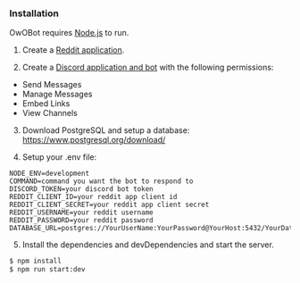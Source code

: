 ### Installation

OwOBot requires [Node.js](https://nodejs.org/) to run.

1. Create a [Reddit application](https://www.reddit.com/prefs/apps/).

2. Create a [Discord application and bot](https://discordapp.com/developers/applications) with the following permissions:

- Send Messages
- Manage Messages
- Embed Links
- View Channels

3. Download PostgreSQL and setup a database: https://www.postgresql.org/download/

4. Setup your .env file:

```
NODE_ENV=development
COMMAND=command you want the bot to respond to
DISCORD_TOKEN=your discord bot token
REDDIT_CLIENT_ID=your reddit app client id
REDDIT_CLIENT_SECRET=your reddit app client secret
REDDIT_USERNAME=your reddit username
REDDIT_PASSWORD=your reddit password
DATABASE_URL=postgres://YourUserName:YourPassword@YourHost:5432/YourDatabase
```

5. Install the dependencies and devDependencies and start the server.

```sh
$ npm install
$ npm run start:dev
```
